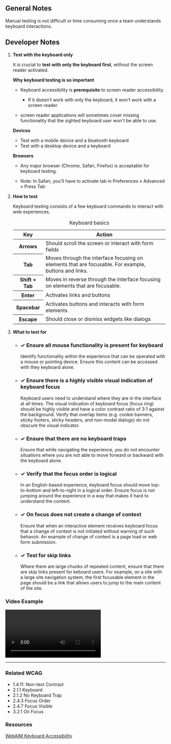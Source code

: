 ## General Notes

Manual testing is not difficult or time consuming once a team understands keyboard interactions.

## Developer Notes

1.  **Test with the keyboard only**

    It is crucial to **test with only the keyboard first**, without the screen reader activated.

    **Why keyboard testing is so important**

    - Keyboard accessibility is **prerequisite** to screen reader accessibility.

      - If it doesn't work with only the keyboard, it won't work with a screen reader.

    - screen reader applications will sometimes cover missing functionality that the sighted keyboard user won't be able to use.

    **Devices**

    - Test with a mobile device and a bluetooth keyboard
    - Test with a desktop device and a keyboard

    **Browsers**

    - Any major browser (Chrome, Safari, Firefox) is acceptable for keyboard testing.

    - Note: In Safari, you'll have to activate tab in Preferences » Advanced » Press Tab

2.  **How to test**

    Keyboard testing consists of a few keyboard commands to interact with web experiences.

    <table >
      <caption class="text-left">
        Keyboard basics
      </caption>
      <thead>
        <tr>
          <th scope="col">
            Key
          </th>
          <th scope="col">
            Action
          </th>
        </tr>
      </thead>
      <tbody>
        <tr>
          <th scope="row">
            <span >Arrows</span>
          </th>
          <td>
            Should scroll the screen or interact with form fields
          </td>
        </tr>
        <tr>
          <th scope="row">
            <span >Tab</span>
          </th>
          <td>
            Moves through the interface focusing on elements that are focusable. For example, buttons and links.
          </td>
        </tr>
        <tr>
          <th scope="row">
            <span >Shift + Tab</span>
          </th>
          <td>
            Moves in reverse through the interface focusing on elements that are focusable.
          </td>
        </tr>
        <tr>
          <th scope="row">
            <span >Enter</span>
          </th>
          <td>
            Activates links and buttons
          </td>
        </tr>
        <tr>
          <th scope="row">
            <span >Spacebar</span>
          </th>
          <td>
            Activates buttons and interacts with form elements
          </td>
        </tr>
        <tr>
          <th scope="row">
            <span >Escape</span>
          </th>
          <td>
            Should close or dismiss widgets like dialogs
          </td>
        </tr>  
      </tbody>
    </table>

3.  **What to test for**

    - <div >
        <h3>✓ Ensure all mouse functionality is present for keyboard</h3>
        <p>Identify functionality within the experience that can be operated with a mouse or pointing device. Ensure this content can be accessed with they keyboard alone.</p>
      </div>
    - <div >
        <h3>✓ Ensure there is a highly visible visual indication of keyboard focus</h3>
        <p>Keyboard users need to understand where they are in the interface at all times. The visual indication of keyboard focus (focus ring) should be highly visible and have a color contrast ratio of 3:1 against the background. Verify that overlap items (e.g. cookie banners, sticky footers, sticky headers, and non-modal dialogs) do not obscure the visual indicator. </p>
      </div>
    - <div >
        <h3>✓ Ensure that there are no keyboard traps</h3>
        <p>Ensure that while navigating the experience, you do not encounter situations where you are not able to move forward or backward with the keyboard alone.</p>
      </div>
    - <div >
        <h3>✓ Verify that the focus order is logical</h3>
        <p>In an English-based experience, keyboard focus should move top-to-bottom and left-to-right in a logical order. Ensure focus is not jumping around the experience in a way that makes it hard to understand the content.</p>
      </div>
    - <div >
        <h3>✓ On focus does not create a change of context</h3>
        <p>Ensure that when an interactive element receives keyboard focus that a change of context is not initiated without warning of such behavoir. An example of change of context is a page load or web form submission.</p>
      </div>
    - <div >
        <h3>✓ Test for skip links</h3>
        <p>Where there are large chunks of repeated content, ensure that there are skip links present for keboard users. For example, on a site with a large site navigation system, the first focusable element in the page should be a link that allows users to jump to the main content of the site.</p>
      </div>

### Video Example

<video controls>
  <source src="media/video/how-to-test/how-to-keyboard.webm" type="video/webm">
  Your browser does not support the video tag.
</video>

<hr>

### Related WCAG

- 1.4.11: Non-text Contrast
- 2.1.1 Keyboard
- 2.1.2 No Keyboard Trap
- 2.4.3 Focus Order
- 2.4.7 Focus Visible
- 3.2.1 On Focus

### Resources

[WebAIM Keyboard Accessibility](https://webaim.org/techniques/keyboard/)
